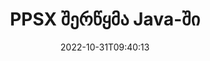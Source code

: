 ---
############################# Static ############################
layout: "auto-gen-merge"
date: 2022-10-31T09:40:13
draft: false
otherformats: pptx rtf tex vdx vsdm vsdx vssm vssx vstm vstx vsx vtx xlam xls xlsb xlsm

############################# Head ############################
head_title: "შეაერთეთ PPSX ფაილები Java & J2SE Documents Merger API-ით"
head_description: "შეაერთეთ მრავალი PPSX ფაილი Java-ში დოკუმენტების შერწყმის API-ის გამოყენებით ყველა მონაცემით, სტილით და ფორმატით, როგორც წყარო დოკუმენტები."

############################# Header ############################
title: "PPSX შერწყმა Java-ში"
description: "შეუერთეთ PPSX Java კოდის რამდენიმე სტრიქონთან."
bg_image: "https://cms.admin.containerize.com/templates/aspose/App_Themes/V3/images/bg/header1.png"
bg_overlay: false
button:
    enable: true
    icon: "fas fa-arrow-down"
    label: "ჩამოტვირთეთ უფასო საცდელი"
    link: "https://downloads.groupdocs.com/merger/java"

############################# SubMenu ############################
submenu:
    enable: true

    left:
        img_alt: "GroupDocs.Merger for Java"
        image: "https://cms.admin.containerize.com/templates/groupdocs/images/product-logos/90x90-noborder/groupdocs-merger-java.png"
        product: "GroupDocs.Merger"
        platform: "Java"

    middle:
        button:

            # button loop
            - link: "https://apireference.groupdocs.com/merger/java"
              text: "API მითითება"

            # button loop
            - link: "https://github.com/groupdocs-merger"
              text: "კოდის მაგალითები"

            # button loop
            - link: "https://products.groupdocs.app/merger/family"
              text: "ცოცხალი დემო"

            # button loop
            - link: "https://purchase.groupdocs.com/pricing/merger/java"
              text: "ფასი"

    right:
        link_download: "https://downloads.groupdocs.com/merger"
        link_learn: "https://docs.groupdocs.com/merger/java"
        link_buy: "https://purchase.groupdocs.com"

############################# About ############################
about:
    enable: true
    title: "GroupDocs.Merger for Java API-ს შესახებ"
    content: |
        [GroupDocs.Merger for Java](/ka/merger/java/) უზრუნველყოფს მოსახერხებელ გადაწყვეტას მრავალი PDF-ის, Microsoft Office-ის (Word, Excel, PowerPoint, OneNote), OpenDocument, HTML, სურათების და ბევრი სხვა დოკუმენტი ერთ ფაილში Java აპლიკაციებში. GroupDocs.Merger დაზოგავს დიდ ძალისხმევას, რადგან თქვენ გაქვთ უფლება გააერთიანოთ PPSX დოკუმენტები - არ არის საჭირო მესამე მხარის პროგრამული უზრუნველყოფის, დესკტოპის აპლიკაციების ან დანამატების დაყენება. ახლა ზედმეტია დროის დაკარგვა და ფაილების ხელით გაერთიანება! GroupDocs-ის მისიაა საუკეთესო ხარისხის უზრუნველყოფა და დოკუმენტების დამუშავების სამუშაოების გამარტივება.
        
        GroupDocs.Merger API არის სწორი არჩევანი კორპორატიული გადაწყვეტილებებისთვის, რომლებიც საჭიროებენ ფაილების გაერთიანების ფუნქციებს. ეს API-ები კარგად არის მხარდაჭერილი ყველა ძირითად ოპერაციულ სისტემასა და პლატფორმაზე, მათ შორის {{ Runtime}}.

############################# Steps ############################
steps:
    enable: true
    title_left: "რამდენიმე PPSX ფაილის გაერთიანება Java-ში"
    content_left: |
        [GroupDocs.Merger for Java](/ka/merger/java/) ჯავის დეველოპერებს უადვილებს რამდენიმე PPSX ფაილის გაერთიანებას რამდენიმე მარტივი ნაბიჯის განხორციელებით.
        
        * შექმენით **Merger**-ის მაგალითი და გადაიტანეთ წყაროს დოკუმენტის გზა კონსტრუქტორის პარამეტრად.
        * დარეკეთ **Join** **Merger** კლასში და გაიარეთ მეორე წყაროს დოკუმენტის გზა.
        * დარეკეთ **Save** **Merger** კლასის გაერთიანებული დოკუმენტის შესანახად.

    title_right: "სისტემის მოთხოვნები"
    content_right: |
        GroupDocs.Merger for Java API-ები მხარდაჭერილია ყველა ძირითად პლატფორმაზე და ოპერაციულ სისტემაზე. ქვემოთ მოცემული კოდის შესრულებამდე, დარწმუნდით, რომ თქვენს სისტემაში დაინსტალირებული გაქვთ შემდეგი წინაპირობები.

        * ოპერაციული სისტემები: Microsoft Windows, Linux, MacOS
        * განვითარების გარემო: NetBeans, IntelliJ IDEA, Eclipse
        * ჩარჩოები: J2SE 7.0 (1.7), J2SE 8.0 (1.8), Java 10
        * ჩამოტვირთეთ GroupDocs.Merger for Java-ის უახლესი ვერსია [Maven](https://repository.groupdocs.com/webapp/#/artifacts/browse/tree/General/repo/com/groupdocs/groupdocs-merger)
         
    code: |
     {{% merger/additional-styles %}}
     {{< merger/code-merger title="როგორ გავაერთიანოთ PPSX ფაილი Java-ის მაგალითის კოდის გამოყენებით">}}

        ```java    
        // შეაერთეთ PPSX ფაილი GroupDocs.Merger for Java API-ის გამოყენებით
        // მყისიერი შერწყმა შეყვანით PPSX დოკუმენტით
        Merger merger = new Merger("input_1.ppsx");

        // გამოძახება შეერთების მეთოდის შერწყმის კლასის მაგალითზე და გაიარეთ მეორე წყაროს დოკუმენტის გზა
        merger.join("input_2.ppsx");
    
        // შერწყმის კლასის ინსტანციის შენახვის მეთოდის გამოძახება გაერთიანებული დოკუმენტის შესანახად
        merger.save("merged-file.ppsx"); 
        ```
     {{< /merger/code-merger >}}

############################# Demos ############################
demos:
    enable: true
    title: "Live Demos - ონლაინ აპლიკაცია დოკუმენტების გაერთიანებისთვის"
    content: |
       შეაერთეთ ერთზე მეტი PPSX ფაილი ახლავე [GroupDocs.Merger Live Demos](https://products.groupdocs.app/merger/ppsx) ვებსაიტის მონახულებით.
       ცოცხალი დემოს აქვს შემდეგი უპირატესობები.
        
############################# About Formats ############################
about_formats:
    enable: true

############################# More Formats ############################
more_formats:
    enable: true
    title: "სხვა დოკუმენტის ფორმატების შერწყმა"
    content: |
        Java დოკუმენტების შერწყმის API ფაილის ფორმატებისა და სურათებისთვის. შეაერთეთ რამდენიმე პოპულარული დოკუმენტის ფორმატი, როგორც ეს მოცემულია ქვემოთ.

############################# Back to top ###############################
back_to_top:
    enable: true
---